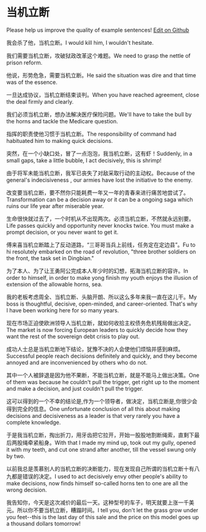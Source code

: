 # 当机立断

Please help us improve the quality of example sentences! [Edit on Github](https://github.com/jiyushe/jiyu-example-sentence-source/blob/main/chinese/dangjiliduan.md)

<p><span class="chinese">我会杀了他，当机立断。</span><span class="english">I would kill him, I wouldn't hesitate.</span></p>

<p><span class="chinese">我们需要当机立断，攻破狱政改革这个难题。</span><span class="english">We need to grasp the nettle of prison reform.</span></p>

<p><span class="chinese">他说，形势危急，需要当机立断。</span><span class="english">He said the situation was dire and that time was of the essence.</span></p>

<p><span class="chinese">一旦达成协议，当机立断结束谈判。</span><span class="english">When you have reached agreement, close the deal firmly and clearly.</span></p>

<p><span class="chinese">我们必须当机立断，想办法解决医疗保险问题。</span><span class="english">We'll have to take the bull by the horns and tackle the Medicare question.</span></p>

<p><span class="chinese">指挥的职责使他习惯于当机立断。</span><span class="english">The responsibility of command had habituated him to making quick decisions.</span></p>

<p><span class="chinese">突然，在一个小缺口处，冒了一点泡泡，我当机立断，这有虾！</span><span class="english">Suddenly, in a small gaps, take a little bubble, I act decisively, this is shrimp!</span></p>

<p><span class="chinese">由于将军未能当机立断，我军已丧失了对敌采取行动的主动权。</span><span class="english">Because of the general's indecisiveness , our armies have lost the initiative to the enemy.</span></p>

<p><span class="chinese">改变要当机立断，要不然你只能耗费一年又一年的青春来进行痛苦地尝试了。</span><span class="english">Transformation can be a decision away or it can be a ongoing saga which ruins our life year after miserable year.</span></p>

<p><span class="chinese">生命很快就过去了，一个时机从不出现两次。必须当机立断，不然就永远别要。</span><span class="english">Life passes quickly and opportunity never knocks twice. You must make a prompt decision, or you never want to get it.</span></p>

<p><span class="chinese">傅来喜当机立断踏上了反动道路，“三哥哥当兵上前线，任务定在定边县”。</span><span class="english">Fu to hi resolutely embarked on the road of revolution, "three brother soldiers on the front, the task set in Dingbian."</span></p>

<p><span class="chinese">为了本人、为了让王勇阿公完成本人年少时的幻想，拓海当机立断的容许。</span><span class="english">In order to himself, in order to make yong finish my youth enjoys the illusion of extension of the allowable horns, sea.</span></p>

<p><span class="chinese">我的老板考虑周全、当机立断、头脑开朗、所以这么多年来我一直在这儿干。</span><span class="english">My boss is thoughtful, decisive, open-minded, and career-oriented. That's why I have been working here for so many years.</span></p>

<p><span class="chinese">现在市场正迫使欧洲领导人当机立断，就如何收拾主权债务危机残局做出决定。</span><span class="english">The market is now forcing European leaders to quickly decide how they want the rest of the sovereign debt crisis to play out.</span></p>

<p><span class="chinese">成功人士总是当机立断地下结论，犹豫不决的人会使他们烦恼并感到麻烦。</span><span class="english">Successful people reach decisions definitely and quickly, and they become annoyed and are inconvenienced by others who do not.</span></p>

<p><span class="chinese">其中一个人被辞退是因为他不果断，不能当机立断，就是不能马上做出决策。</span><span class="english">One of them was because he couldn't pull the trigger, get right up to the moment and make a decision, and just couldn't pull the trigger.</span></p>

<p><span class="chinese">这可以得到的一个不幸的结论是,作为一个领导者，做决定，当机立断是,你很少会得到完全的信息。</span><span class="english">One unfortunate conclusion of all this about making decisions and decisiveness as a leader is that very rarely you have a complete knowledge.</span></p>

<p><span class="chinese">于是我当机立断，掏出折刀，用牙齿把它拉开，开始一股股地割断绳索，直剩下最后两股绳牵紧船身。</span><span class="english">With that I made my mind up, took out my gully, opened it with my teeth, and cut one strand after another, till the vessel swung only by two.</span></p>

<p><span class="chinese">以前我总是羡慕别人的当机立断的决断能力，现在发现自己所谓的当机立断十有八九都是错误的决定。</span><span class="english">I used to act decisively envy other people's ability to make decisions, now finds himself so-called horns ten to one are all the wrong decision.</span></p>

<p><span class="chinese">我告知你，今天是这次减价的最后一天。这种型号的车子，明天就要上涨一千美元。所以你不要当机立断，糟蹋时间。</span><span class="english">I tell you, don't let the grass grow under you feet--this is the last day of this sale and the price on this model goes up a thousand dollars tomorrow!</span></p>

